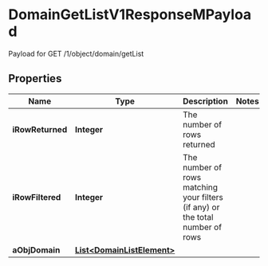 

# DomainGetListV1ResponseMPayload

Payload for GET /1/object/domain/getList

## Properties

| Name | Type | Description | Notes |
|------------ | ------------- | ------------- | -------------|
|**iRowReturned** | **Integer** | The number of rows returned |  |
|**iRowFiltered** | **Integer** | The number of rows matching your filters (if any) or the total number of rows |  |
|**aObjDomain** | [**List&lt;DomainListElement&gt;**](DomainListElement.md) |  |  |



